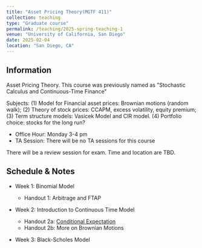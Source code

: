 ```yaml
---
title: "Asset Pricing Theory(MGTF 411)"
collection: teaching
type: "Graduate course"
permalink: /teaching/2025-spring-teaching-1
venue: "University of California, San Diego"
date: 2025-02-04
location: "San Diego, CA"
---
```


## Information
Asset Pricing Theory. This course was previously named as "Stochastic Calculus and Continuous-Time Finance"

Subjects: (1) Model for Financial asset prices: Brownian motions (random walk);
(2) Theory of stock prices: CCAPM, excess volatility, equity premium; (3) Term structure models: Vasicek Model and CIR model. (4) Portfolio choice: stocks for the long run?

+ Office Hour: Monday 3-4 pm
+ TA Session: There will be no TA sessions for this course

There will be a review session for exam. Time and location are TBD.
## Schedule & Notes
+ Week 1: Binomial Model
  + Handout 1: Arbitrage and FTAP

+ Week 2: Introduction to Continuous Time Model
  + Handout 2a: [Conditional Expectation](../files/Notes/Notes_on_conditional_expectation.pdf)
  + Handout 2b: More on Brownian Motions
+ Week 3: Black-Scholes Model

[//]: # (+ Week 4: Feynman-Kac Formula)

[//]: # (+ Week 4: Risk-Neutral Measure)

[//]: # (+ Week 5: Term Structure of Interest Rates)

[//]: # (+ Week 6: Price Model for Multiple Stocks)

[//]: # (+ Week 7: Portfolio and Consumption Choice)

[//]: # (+ Week 8: Theory of Stock Prices: What causes stock price to)

[//]: # (  uctuate &#40;Shiller&#41;?)

[//]: # (+ Week 9: Theory of Interest Rate and Stock Return; Consumption-Based Asset Pricing Models)

[//]: # (+ Week 10: Risky Debt)